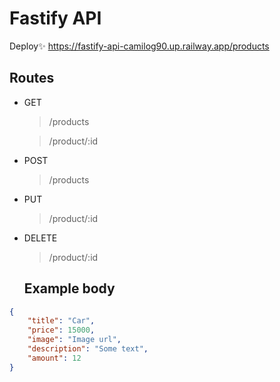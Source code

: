 # Fastify API

Deploy✨ https://fastify-api-camilog90.up.railway.app/products

## Routes

- GET
	> /products
	
	> /product/:id

- POST
	> /products
- PUT
	> /product/:id
- DELETE
	> /product/:id
	
	## Example body

```json
{
	"title": "Car",
	"price": 15000,
	"image": "Image url",
	"description": "Some text",
	"amount": 12
}
```
